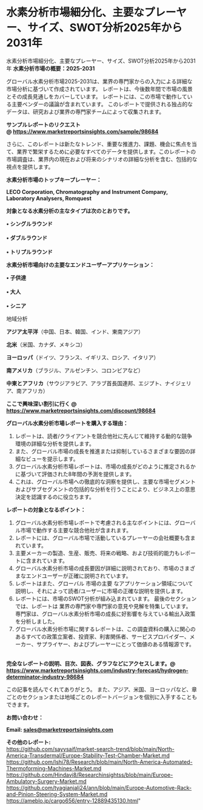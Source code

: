# 水素分析市場細分化、主要なプレーヤー、サイズ、SWOT分析2025年から2031年
水素分析市場細分化、主要なプレーヤー、サイズ、SWOT分析2025年から2031年
<strong><b>水素分析市場の概要：2025-2031</b></strong>

グローバル水素分析市場2025-2031は、業界の専門家からの入力による詳細な市場分析に基づいて作成されています。 レポートは、今後数年間で市場の風景とその成長見通しをカバーしています。 レポートには、この市場で動作している主要ベンダーの議論が含まれています。 このレポートで提供される独占的なデータは、研究および業界の専門家チームによって収集されます。

<strong>サンプルレポートのリクエスト @ <a href=https://www.marketreportsinsights.com/sample/98684>https://www.marketreportsinsights.com/sample/98684</a></strong>

さらに、このレポートは新たなトレンド、重要な推進力、課題、機会に焦点を当て、業界で繁栄するために必要なすべてのデータを提供します。このレポートの市場調査は、業界内の現在および将来のシナリオの詳細な分析を含む、包括的な視点を提供します。

<strong>水素分析市場のトップキープレーヤー：</strong>

<strong>LECO Corporation, Chromatography and Instrument Company, Laboratory Analysers, Romquest</strong>

<strong><b>対象となる水素分析の主なタイプは次のとおりです。</b></strong>

<strong>• シングルラウンド<br><br>• ダブルラウンド<br><br>• トリプルラウンド</strong>

<strong><b>水素分析市場向けの主要なエンドユーザーアプリケーション：</b></strong>

<strong>• 子供達<br><br>• 大人<br><br>• シニア</strong>

 地域分析

<strong><b>アジア太平洋</b></strong>（中国、日本、韓国、インド、東南アジア）

<strong><b>北米</b></strong>（米国、カナダ、メキシコ）

<strong><b>ヨーロッパ</b></strong>（ドイツ、フランス、イギリス、ロシア、イタリア）

<strong><b>南アメリカ</b></strong>（ブラジル、アルゼンチン、コロンビアなど）

<strong><b>中東とアフリカ</b></strong>（サウジアラビア、アラブ首長国連邦、エジプト、ナイジェリア、南アフリカ）

<strong>ここで興味深い割引に行く @ <a href=https://www.marketreportsinsights.com/discount/98684>https://www.marketreportsinsights.com/discount/98684</a></strong>

<strong><b>グローバル水素分析市場レポートを購入する理由：</b></strong>
<ol>
  <li>レポートは、読者/クライアントを競合他社に先んじて維持する動的な競争環境の詳細な分析を提供します。</li>
  <li>また、グローバル市場の成長を推進または抑制しているさまざまな要因の詳細なビューを提示します。</li>
  <li>グローバル水素分析市場レポートは、市場の成長がどのように推定されるかに基づいて評価された8年間の予測を提供します。</li>
  <li>これは、グローバル市場への徹底的な洞察を提供し、主要な市場セグメントおよびサブセグメントの包括的な分析を行うことにより、ビジネス上の意思決定を認識するのに役立ちます。</li>
</ol>
<strong><b>レポートの対象となるポイント：</b></strong>
<ol>
  <li>グローバル水素分析市場レポートで考慮される主なポイントには、グローバル市場で動作する主要な競合他社が含まれます。</li>
  <li>レポートには、グローバル市場で活動しているプレーヤーの会社概要も含まれています。</li>
  <li>主要メーカーの製造、生産、販売、将来の戦略、および技術的能力もレポートに含まれています。</li>
  <li>グローバル水素分析市場の成長要因が詳細に説明されており、市場のさまざまなエンドユーザーが正確に説明されています。</li>
  <li>レポートはまた、グローバル 市場の主要 なアプリケーション領域について説明し、それによって読者/ユーザーに市場の正確な説明を提供します。</li>
  <li>レポートには、市場のSWOT分析が組み込まれています。 最後のセクションでは、レポートは 業界の専門家や専門家の意見や見解を特集しています。 専門家は、グローバル水素分析市場の成長に好影響を与えている輸出入政策を分析しました。</li>
  <li>グローバル水素分析市場に関するレポートは、この調査資料の購入に関心のあるすべての政策立案者、投資家、利害関係者、サービスプロバイダー、メーカー、サプライヤー、およびプレーヤーにとって価値のある情報源です。</li>
</ol><br>
<strong>完全なレポートの説明、目次、図表、グラフなどにアクセスします。@ <a href=https://www.marketreportsinsights.com/industry-forecast/hydrogen-determinator-industry-98684>https://www.marketreportsinsights.com/industry-forecast/hydrogen-determinator-industry-98684</a></strong>

この記事を読んでくれてありがとう。 また、アジア、米国、ヨーロッパなど、章ごとのセクションまたは地域ごとのレポートバージョンを個別に入手することもできます。

<strong><b>お問い合わせ：</b></strong>

<strong>Email: </strong><a href=mailto:sales@marketreportsinsights.com><strong>sales@marketreportsinsights.com</strong></a>

<strong>その他のレポート:</strong>
<br>
<a href=https://github.com/sayysaif/market-search-trend/blob/main/North-America-Transdermal/Europe-Stability-Test-Chamber-Market.md>https://github.com/sayysaif/market-search-trend/blob/main/North-America-Transdermal/Europe-Stability-Test-Chamber-Market.md</a>
<br>
<a href=https://github.com/Ishi78/Research/blob/main/North-America-Automated-Thermoforming-Machines-Market.md>https://github.com/Ishi78/Research/blob/main/North-America-Automated-Thermoforming-Machines-Market.md</a>
<br>
<a href=https://github.com/Hindavi8/Researchinsightss/blob/main/Europe-Ambulatory-Surgery-Market.md>https://github.com/Hindavi8/Researchinsightss/blob/main/Europe-Ambulatory-Surgery-Market.md</a>
<br>
<a href=https://github.com/tyagianjali24/ann/blob/main/Europe-Automotive-Rack-and-Pinion-Steering-System-Market.md>https://github.com/tyagianjali24/ann/blob/main/Europe-Automotive-Rack-and-Pinion-Steering-System-Market.md</a>
<br>
<a href=https://ameblo.jp/cargo656/entry-12889435130.html>https://ameblo.jp/cargo656/entry-12889435130.html</a>"
